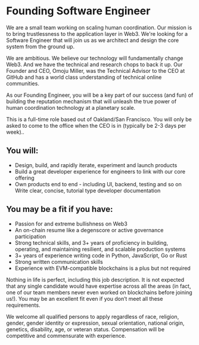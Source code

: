 # Founding Software Engineer

We are a small team working on scaling human coordination. Our mission is to bring trustlessness to the application layer in Web3. We're looking for a Software Engineer that will join us as we architect and design the core system from the ground up. 

We are ambitious. We believe our technology will fundamentally change Web3. And we have the technical and research chops to back it up. Our Founder and CEO, Omoju Miller, was the Technical Advisor to the CEO at GitHub and has a world class understanding of technical online communities. 

As our Founding Engineer, you will be a key part of our success (and fun) of building the reputation mechanism that will unleash the true power of human coordination technology at a planetary scale.

This is a full-time role based out of Oakland/San Francisco. You will only be asked to come to the office when the CEO is in (typically be 2-3 days per week)..


## You will: 
- Design, build, and rapidly iterate, experiment and launch products
- Build a great developer experience for engineers to link with our core offering
- Own products end to end - including UI, backend, testing and so on
Write clear, concise, tutorial type developer documentation


## You may be a fit if you have: 
- Passion for and extreme bullishness on Web3
- An on-chain resume like a degenscore or active governance participation
- Strong technical skills, and 3+ years of proficiency in building, operating, and maintaining resilient, and scalable production systems
- 3+ years of experience writing code in Python, JavaScript, Go or Rust
- Strong written communication skills
- Experience with EVM-compatible blockchains is a plus but not required


Nothing in life is perfect, including this job description. It is not expected that any single candidate would have expertise across all the areas (in fact, one of our team members never even worked on blockchains before joining us!). You may be an excellent fit even if you don’t meet all these requirements. 

We welcome all qualified persons to apply regardless of race, religion, gender, gender identity or expression, sexual orientation, national origin, genetics, disability, age, or veteran status. Compensation will be competitive and commensurate with experience. 

